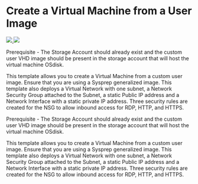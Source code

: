 # Create a Virtual Machine from a User Image

<a href="https://portal.azure.com/#create/Microsoft.Template/uri/https%3A%2F%2Fraw.githubusercontent.com%2Fpgazure%2Fazure%2Fmaster%2Fazuredeploy.json" target="_blank">
    <img src="http://azuredeploy.net/deploybutton.png"/>
</a><a href="http://armviz.io/#/?load=https://raw.githubusercontent.com/pgazure/azure/master/azuredeploy.json" target="_blank">
  <img src="http://armviz.io/visualizebutton.png"/>
</a>




Prerequisite - The Storage Account should already exist and the custom user VHD image should be present in the storage account that will host the virtual machine OSdisk.

This template allows you to create a Virtual Machine from a custom user image. Ensure that you are using a Sysprep generalized image. This template also deploys a Virtual Network with one subnet, a Network Security Group attached to the Subnet, a  static Public IP address and a Network Interface with a static private IP address. Three security rules are created for the NSG to allow inbound access for RDP, HTTP, and HTTPS.




Prerequisite - The Storage Account should already exist and the custom user VHD image should be present in the storage account that will host the virtual machine OSdisk.

This template allows you to create a Virtual Machine from a custom user image. Ensure that you are using a Sysprep generalized image. This template also deploys a Virtual Network with one subnet, a Network Security Group attached to the Subnet, a  static Public IP address and a Network Interface with a static private IP address. Three security rules are created for the NSG to allow inbound access for RDP, HTTP, and HTTPS.

